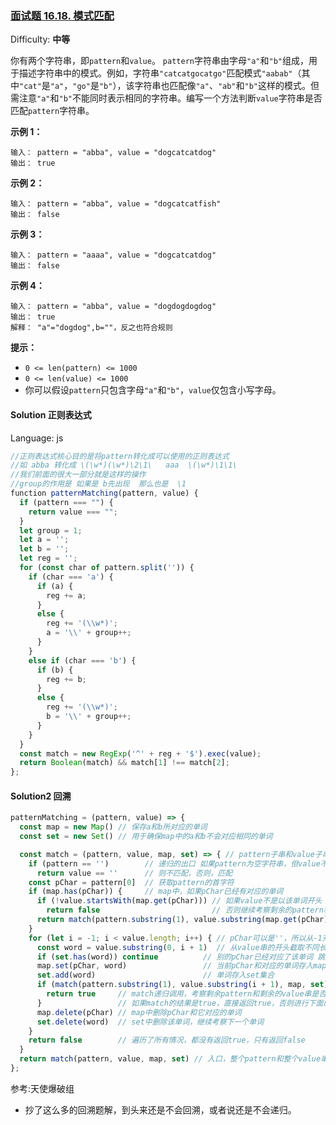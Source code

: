 ### [面试题 16.18\. 模式匹配](https://leetcode-cn.com/problems/pattern-matching-lcci/)

Difficulty: **中等**


你有两个字符串，即`pattern`和`value`。 `pattern`字符串由字母`"a"`和`"b"`组成，用于描述字符串中的模式。例如，字符串`"catcatgocatgo"`匹配模式`"aabab"`（其中`"cat"`是`"a"`，`"go"`是`"b"`），该字符串也匹配像`"a"`、`"ab"`和`"b"`这样的模式。但需注意`"a"`和`"b"`不能同时表示相同的字符串。编写一个方法判断`value`字符串是否匹配`pattern`字符串。

**示例 1：**

```
输入： pattern = "abba", value = "dogcatcatdog"
输出： true
```

**示例 2：**

```
输入： pattern = "abba", value = "dogcatcatfish"
输出： false
```

**示例 3：**

```
输入： pattern = "aaaa", value = "dogcatcatdog"
输出： false
```

**示例 4：**

```
输入： pattern = "abba", value = "dogdogdogdog"
输出： true
解释： "a"="dogdog",b=""，反之也符合规则
```

**提示：**

*   `0 <= len(pattern) <= 1000`
*   `0 <= len(value) <= 1000`
*   你可以假设`pattern`只包含字母`"a"`和`"b"`，`value`仅包含小写字母。


#### Solution 正则表达式

Language: js

```js
//正则表达式核心目的是将pattern转化成可以使用的正则表达式
//如 abba 转化成 \(\w*)(\w*)\2\1\   aaa  \(\w*)\1\1\
//我们前面的很大一部分就是这样的操作
//group的作用是 如果是 b先出现  那么也是  \1
​function patternMatching(pattern, value) {
  if (pattern === "") {
    return value === "";
  }
  let group = 1;
  let a = '';
  let b = '';
  let reg = '';
  for (const char of pattern.split('')) {
    if (char === 'a') {
      if (a) {
        reg += a;
      }
      else {
        reg += '(\\w*)';
        a = '\\' + group++;
      }
    }
    else if (char === 'b') {
      if (b) {
        reg += b;
      }
      else {
        reg += '(\\w*)';
        b = '\\' + group++;
      }
    }
  }
  const match = new RegExp('^' + reg + '$').exec(value);
  return Boolean(match) && match[1] !== match[2];
};
```

#### Solution2 回溯
```js
patternMatching = (pattern, value) => {
  const map = new Map() // 保存a和b所对应的单词
  const set = new Set() // 用于确保map中的a和b不会对应相同的单词

  const match = (pattern, value, map, set) => { // pattern子串和value子串是否匹配
    if (pattern == '')        // 递归的出口 如果pattern为空字符串，但value不是
      return value == ''      // 则不匹配，否则，匹配
    const pChar = pattern[0]  // 获取pattern的首字符
    if (map.has(pChar)) {     // map中，如果pChar已经有对应的单词
      if (!value.startsWith(map.get(pChar))) // 如果value不是以该单词开头 返回false
        return false                         // 否则继续考察剩余的pattern和value
      return match(pattern.substring(1), value.substring(map.get(pChar).length), map, set)
    }
    for (let i = -1; i < value.length; i++) { // pChar可以是''，所以从-1开始
      const word = value.substring(0, i + 1)  // 从value串的开头截取不同长度的单词
      if (set.has(word)) continue          // 别的pChar已经对应了该单词 跳过该单词
      map.set(pChar, word)                 // 当前pChar和对应的单词存入map
      set.add(word)                        // 单词存入set集合
      if (match(pattern.substring(1), value.substring(i + 1), map, set)) {
        return true     // match递归调用，考察剩余pattern和剩余的value串是否匹配
      }                 // 如果match的结果是true，直接返回true，否则进行下面的回溯
      map.delete(pChar) // map中删除pChar和它对应的单词
      set.delete(word)  // set中删除该单词，继续考察下一个单词
    }
    return false        // 遍历了所有情况，都没有返回true，只有返回false
  }
  return match(pattern, value, map, set) // 入口，整个pattern和整个value串是否匹配
};
```
参考:天使爆破组
* 抄了这么多的回溯题解，到头来还是不会回溯，或者说还是不会递归。
